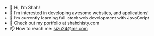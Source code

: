 - 👋 Hi, I’m Shah!
- 👀 I’m interested in developing awesome websites, and applications!
- 🌱 I’m currently learning full-stack web development with JavaScript
- 💞️ Check out my portfolio at shahchisty.com
- 📫 How to reach me: sizu24@me.com

<!---
Sizu24/Sizu24 is a ✨ special ✨ repository because its `README.md` (this file) appears on your GitHub profile.
You can click the Preview link to take a look at your changes.
--->
